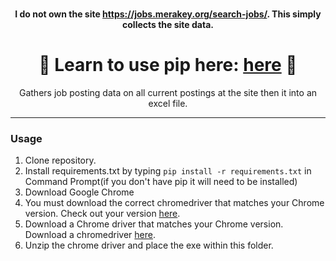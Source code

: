 <br/>
<div align="center">

<b>I do not own the site https://jobs.merakey.org/search-jobs/. This simply collects the site data.</b>
  
<h1>
🌟 Learn to use pip here: <a href="https://www.liquidweb.com/kb/install-pip-windows/">here</a> 🌟
</h1>

Gathers job posting data on all current postings at the site then it into an excel file. 
 
</div>


--------------------------------------

### Usage


1. Clone repository.
2. Install requirements.txt by typing `pip install -r requirements.txt` in Command Prompt(if you don't have pip it will need to be installed)
3. Download Google Chrome
5. You must download the correct chromedriver that matches your Chrome version. Check out your version <a href="chrome://version">here</a>.
4. Download a Chrome driver that matches your Chrome version. Download a chromedriver <a href="https://chromedriver.chromium.org/downloads">here</a>.
6. Unzip the chrome driver and place the exe within this folder.
